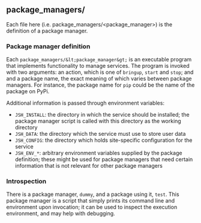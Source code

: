 ## package_managers/

Each file here (i.e. package_managers/&lt;package_manager&gt;) is
the definition of a package manager.

### Package manager definition
Each `package_managers/&lt;package_manager&gt;` is an executable program
that implements functionality to manage services. The program is invoked
with two arguments: an action, which is one of `bringup`, `start` and
`stop`; and and a package name, the exact meaning of which varies between
package managers. For instance, the package name for `pip` could be the
name of the package on PyPi.

Additional information is passed through environment variables:
* `JSH_INSTALL`: the directory in which the service should be installed;
  the package manager script is called with this directory as the working
  directory
* `JSH_DATA`: the directory which the service must use to store user data
* `JSH_CONFIG`: the directory which holds site-specific configuration for
  the service
* `JSH_ENV_*`: arbitrary environment variables supplied by the package
  definition; these might be used for package managers that need certain
  information that is not relevant for other package managers


### Introspection
There is a package manager, `dummy`, and a package using it, `test`.
This package manager is a script that simply prints its command line and
environment upon invocation; it can be used to inspect the execution
environment, and may help with debugging.
